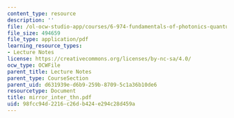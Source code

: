 ```yaml
---
content_type: resource
description: ''
file: /ol-ocw-studio-app/courses/6-974-fundamentals-of-photonics-quantum-electronics-spring-2006/98fcc94d2216c26db424e294c28d459a_mirror_inter_thn.pdf
file_size: 494659
file_type: application/pdf
learning_resource_types:
- Lecture Notes
license: https://creativecommons.org/licenses/by-nc-sa/4.0/
ocw_type: OCWFile
parent_title: Lecture Notes
parent_type: CourseSection
parent_uid: d631939e-d6b9-259b-8709-5c1a36b10de6
resourcetype: Document
title: mirror_inter_thn.pdf
uid: 98fcc94d-2216-c26d-b424-e294c28d459a
---
```

